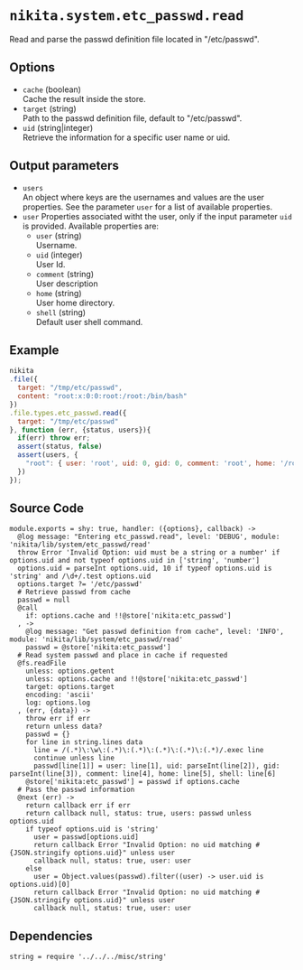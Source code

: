 
# `nikita.system.etc_passwd.read`

Read and parse the passwd definition file located in "/etc/passwd".

## Options

* `cache` (boolean)   
  Cache the result inside the store.
* `target` (string)   
  Path to the passwd definition file, default to "/etc/passwd".
* `uid` (string|integer)   
  Retrieve the information for a specific user name or uid.

## Output parameters

* `users`   
  An object where keys are the usernames and values are the user properties.
  See the parameter `user` for a list of available properties.
* `user`
  Properties associated witht the user, only if the input parameter `uid` is
  provided. Available properties are:   
  * `user` (string)   
  Username.
  * `uid` (integer)   
  User Id.
  * `comment` (string)   
  User description
  * `home` (string)   
  User home directory.
  * `shell` (string)   
  Default user shell command.

## Example

```js
nikita
.file({
  target: "/tmp/etc/passwd",
  content: "root:x:0:0:root:/root:/bin/bash"
})
.file.types.etc_passwd.read({
  target: "/tmp/etc/passwd"
}, function (err, {status, users}){
  if(err) throw err;
  assert(status, false)
  assert(users, {
    "root": { user: 'root', uid: 0, gid: 0, comment: 'root', home: '/root', shell: '/bin/bash' }
  })
});
```

## Source Code

    module.exports = shy: true, handler: ({options}, callback) ->
      @log message: "Entering etc_passwd.read", level: 'DEBUG', module: 'nikita/lib/system/etc_passwd/read'
      throw Error 'Invalid Option: uid must be a string or a number' if options.uid and not typeof options.uid in ['string', 'number']
      options.uid = parseInt options.uid, 10 if typeof options.uid is 'string' and /\d+/.test options.uid
      options.target ?= '/etc/passwd'
      # Retrieve passwd from cache
      passwd = null
      @call
        if: options.cache and !!@store['nikita:etc_passwd']
      , ->
        @log message: "Get passwd definition from cache", level: 'INFO', module: 'nikita/lib/system/etc_passwd/read'
        passwd = @store['nikita:etc_passwd']
      # Read system passwd and place in cache if requested
      @fs.readFile
        unless: options.getent
        unless: options.cache and !!@store['nikita:etc_passwd']
        target: options.target
        encoding: 'ascii'
        log: options.log
      , (err, {data}) ->
        throw err if err
        return unless data?
        passwd = {}
        for line in string.lines data
          line = /(.*)\:\w\:(.*)\:(.*)\:(.*)\:(.*)\:(.*)/.exec line
          continue unless line
          passwd[line[1]] = user: line[1], uid: parseInt(line[2]), gid: parseInt(line[3]), comment: line[4], home: line[5], shell: line[6]
        @store['nikita:etc_passwd'] = passwd if options.cache
      # Pass the passwd information
      @next (err) ->
        return callback err if err
        return callback null, status: true, users: passwd unless options.uid
        if typeof options.uid is 'string'
          user = passwd[options.uid]
          return callback Error "Invalid Option: no uid matching #{JSON.stringify options.uid}" unless user
          callback null, status: true, user: user
        else
          user = Object.values(passwd).filter((user) -> user.uid is options.uid)[0]
          return callback Error "Invalid Option: no uid matching #{JSON.stringify options.uid}" unless user
          callback null, status: true, user: user
      
## Dependencies

    string = require '../../../misc/string'
